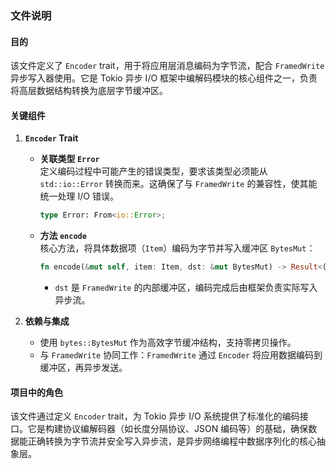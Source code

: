 ### 文件说明

#### 目的
该文件定义了 `Encoder` trait，用于将应用层消息编码为字节流，配合 `FramedWrite` 异步写入器使用。它是 Tokio 异步 I/O 框架中编解码模块的核心组件之一，负责将高层数据结构转换为底层字节缓冲区。

#### 关键组件
1. **`Encoder` Trait**
   - **关联类型 `Error`**  
     定义编码过程中可能产生的错误类型，要求该类型必须能从 `std::io::Error` 转换而来。这确保了与 `FramedWrite` 的兼容性，使其能统一处理 I/O 错误。
     ```rust
     type Error: From<io::Error>;
     ```
   - **方法 `encode`**  
     核心方法，将具体数据项（`Item`）编码为字节并写入缓冲区 `BytesMut`：
     ```rust
     fn encode(&mut self, item: Item, dst: &mut BytesMut) -> Result<(), Self::Error>;
     ```
     - `dst` 是 `FramedWrite` 的内部缓冲区，编码完成后由框架负责实际写入异步流。

2. **依赖与集成**
   - 使用 `bytes::BytesMut` 作为高效字节缓冲结构，支持零拷贝操作。
   - 与 `FramedWrite` 协同工作：`FramedWrite` 通过 `Encoder` 将应用数据编码到缓冲区，再异步发送。

#### 项目中的角色
该文件通过定义 `Encoder` trait，为 Tokio 异步 I/O 系统提供了标准化的编码接口。它是构建协议编解码器（如长度分隔协议、JSON 编码等）的基础，确保数据能正确转换为字节流并安全写入异步流，是异步网络编程中数据序列化的核心抽象层。
